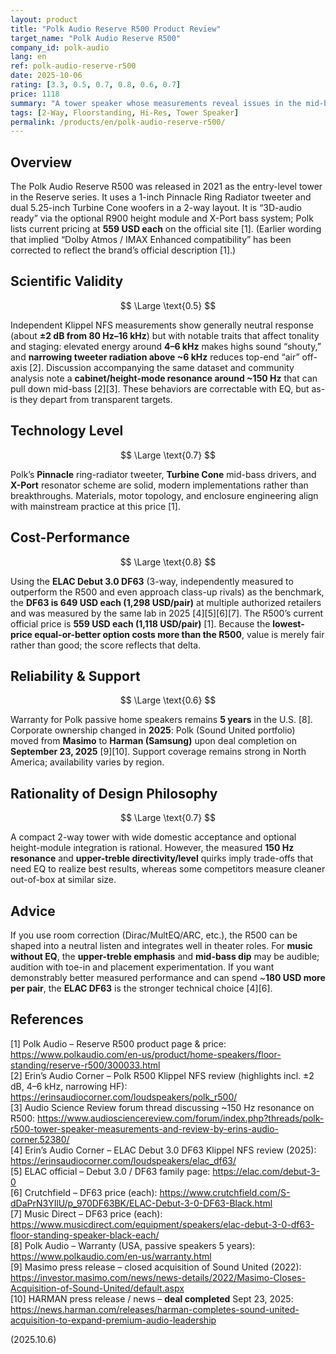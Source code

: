 ```yaml
---
layout: product
title: "Polk Audio Reserve R500 Product Review"
target_name: "Polk Audio Reserve R500"
company_id: polk-audio
lang: en
ref: polk-audio-reserve-r500
date: 2025-10-06
rating: [3.3, 0.5, 0.7, 0.8, 0.6, 0.7]
price: 1118
summary: "A tower speaker whose measurements reveal issues in the mid-bass and upper-treble that limit value versus today’s best options—though room EQ can help."
tags: [2-Way, Floorstanding, Hi-Res, Tower Speaker]
permalink: /products/en/polk-audio-reserve-r500/
---
```


## Overview

The Polk Audio Reserve R500 was released in 2021 as the entry-level tower in the Reserve series. It uses a 1-inch Pinnacle Ring Radiator tweeter and dual 5.25-inch Turbine Cone woofers in a 2-way layout. It is “3D-audio ready” via the optional R900 height module and X-Port bass system; Polk lists current pricing at **559 USD each** on the official site [1]. (Earlier wording that implied “Dolby Atmos / IMAX Enhanced compatibility” has been corrected to reflect the brand’s official description [1].)

## Scientific Validity

$$ \Large \text{0.5} $$

Independent Klippel NFS measurements show generally neutral response (about **±2 dB from 80 Hz–16 kHz**) but with notable traits that affect tonality and staging: elevated energy around **4–6 kHz** makes highs sound “shouty,” and **narrowing tweeter radiation above ~6 kHz** reduces top-end “air” off-axis [2]. Discussion accompanying the same dataset and community analysis note a **cabinet/height-mode resonance around ~150 Hz** that can pull down mid-bass [2][3]. These behaviors are correctable with EQ, but as-is they depart from transparent targets.

## Technology Level

$$ \Large \text{0.7} $$

Polk’s **Pinnacle** ring-radiator tweeter, **Turbine Cone** mid-bass drivers, and **X-Port** resonator scheme are solid, modern implementations rather than breakthroughs. Materials, motor topology, and enclosure engineering align with mainstream practice at this price [1].

## Cost-Performance

$$ \Large \text{0.8} $$

Using the **ELAC Debut 3.0 DF63** (3-way, independently measured to outperform the R500 and even approach class-up rivals) as the benchmark, the **DF63 is 649 USD each (1,298 USD/pair)** at multiple authorized retailers and was measured by the same lab in 2025 [4][5][6][7]. The R500’s current official price is **559 USD each (1,118 USD/pair)** [1]. Because the **lowest-price equal-or-better option costs more than the R500**, value is merely fair rather than good; the score reflects that delta.

## Reliability & Support

$$ \Large \text{0.6} $$

Warranty for Polk passive home speakers remains **5 years** in the U.S. [8]. Corporate ownership changed in **2025**: Polk (Sound United portfolio) moved from **Masimo** to **Harman (Samsung)** upon deal completion on **September 23, 2025** [9][10]. Support coverage remains strong in North America; availability varies by region.

## Rationality of Design Philosophy

$$ \Large \text{0.7} $$

A compact 2-way tower with wide domestic acceptance and optional height-module integration is rational. However, the measured **150 Hz resonance** and **upper-treble directivity/level** quirks imply trade-offs that need EQ to realize best results, whereas some competitors measure cleaner out-of-box at similar size.

## Advice

If you use room correction (Dirac/MultEQ/ARC, etc.), the R500 can be shaped into a neutral listen and integrates well in theater roles. For **music without EQ**, the **upper-treble emphasis** and **mid-bass dip** may be audible; audition with toe-in and placement experimentation. If you want demonstrably better measured performance and can spend ~**180 USD more per pair**, the **ELAC DF63** is the stronger technical choice [4][6].

## References

[1] Polk Audio – Reserve R500 product page & price: https://www.polkaudio.com/en-us/product/home-speakers/floor-standing/reserve-r500/300033.html  
[2] Erin’s Audio Corner – Polk R500 Klippel NFS review (highlights incl. ±2 dB, 4–6 kHz, narrowing HF): https://erinsaudiocorner.com/loudspeakers/polk_r500/  
[3] Audio Science Review forum thread discussing ~150 Hz resonance on R500: https://www.audiosciencereview.com/forum/index.php?threads/polk-r500-tower-speaker-measurements-and-review-by-erins-audio-corner.52380/  
[4] Erin’s Audio Corner – ELAC Debut 3.0 DF63 Klippel NFS review (2025): https://erinsaudiocorner.com/loudspeakers/elac_df63/  
[5] ELAC official – Debut 3.0 / DF63 family page: https://elac.com/debut-3-0  
[6] Crutchfield – DF63 price (each): https://www.crutchfield.com/S-dDaPrN3YIlU/p_970DF63BK/ELAC-Debut-3-0-DF63-Black.html  
[7] Music Direct – DF63 price (each): https://www.musicdirect.com/equipment/speakers/elac-debut-3-0-df63-floor-standing-speaker-black-each/  
[8] Polk Audio – Warranty (USA, passive speakers 5 years): https://www.polkaudio.com/en-us/warranty.html  
[9] Masimo press release – closed acquisition of Sound United (2022): https://investor.masimo.com/news/news-details/2022/Masimo-Closes-Acquisition-of-Sound-United/default.aspx  
[10] HARMAN press release / news – **deal completed** Sept 23, 2025: https://news.harman.com/releases/harman-completes-sound-united-acquisition-to-expand-premium-audio-leadership

(2025.10.6)
